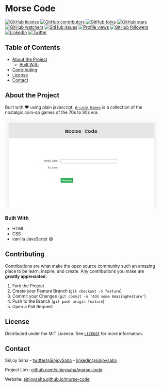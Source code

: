 # Morse Code

[![GitHub license](https://img.shields.io/github/license/sinjoysaha/morse-code.svg)](https://github.com/sinjoysaha/morse-code/blob/master/LICENSE)
[![GitHub contributors](https://img.shields.io/github/contributors/sinjoysaha/morse-code.svg)](https://GitHub.com/sinjoysaha/morse-code/graphs/contributors/)
[![GitHub forks](https://img.shields.io/github/forks/sinjoysaha/morse-code.svg)](https://GitHub.com/sinjoysaha/morse-code/network/)
[![GitHub stars](https://img.shields.io/github/stars/sinjoysaha/morse-code.svg)](https://GitHub.com/sinjoysaha/morse-code/stargazers/)
[![GitHub watchers](https://img.shields.io/github/watchers/sinjoysaha/morse-code.svg)](https://GitHub.com/sinjoysaha/morse-code/watchers/)
[![GitHub issues](https://img.shields.io/github/issues/sinjoysaha/morse-code.svg)](https://GitHub.com/sinjoysaha/morse-code/issues/)
[![Profile views](https://gpvc.arturio.dev/sinjoysaha)](https://GitHub.com/sinjoysaha/)
[![GitHub followers](https://img.shields.io/github/followers/sinjoysaha.svg)](https://github.com/sinjoysaha?tab=followers)
[![LinkedIn](https://img.shields.io/badge/-LinkedIn-black.svg?style=flat-square&logo=linkedin&color=545454)](https://linkedin.com/in/sinjoysaha)
[![Twitter](https://img.shields.io/badge/-Twitter-blue.svg?style=flat-square&logo=twitter&color=b3e0ff)](https://twitter.com/SinjoySaha)

## Table of Contents

* [About the Project](#about-the-project)
  * [Built With](#built-with)
* [Contributing](#contributing)
* [License](#license)
* [Contact](#contact)


## About the Project

Built with :heart: using plain javascript, [`Arcade Games`](https://sinjoysaha.github.io/morse-code/) is a collection of the nostalgic coin-op games of the 70s to 90s era.

[![Project Image](docs/images/projectimage.png)](https://sinjoysaha.github.io/morse-code/)

### Built With

* HTML
* CSS
* vanilla JavaScript :smile:

## Contributing

Contributions are what make the open source community such an amazing place to be learn, inspire, and create. Any contributions you make are **greatly appreciated**.

1. Fork the Project
2. Create your Feature Branch (`git checkout -b feature`)
3. Commit your Changes (`git commit -m 'Add some AmazingFeature'`)
4. Push to the Branch (`git push origin feature`)
5. Open a Pull Request


## License

Distributed under the MIT License. See [`LICENSE`](https://github.com/sinjoysaha/morse-code/blob/master/LICENSE) for more information.

## Contact

Sinjoy Saha - [twitter@SinjoySaha](https://twitter.com/SinjoySaha)
            - [linkedin@sinjoysaha](https://linkedin.com/in/sinjoysaha)

Project Link: [github.com/sinjoysaha/morse-code](https://github.com/sinjoysaha/morse-code)

Website: [sinjoysaha.github.io/morse-code](https://sinjoysaha.github.io/morse-code)

